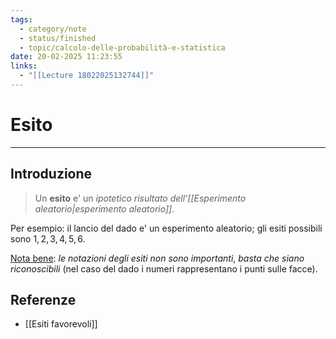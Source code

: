 ```yaml
---
tags:
  - category/note
  - status/finished
  - topic/calcolo-delle-probabilità-e-statistica
date: 20-02-2025 11:23:55
links:
  - "[[Lecture 18022025132744]]"
---
```

# Esito
---
## Introduzione
> Un **esito** e' un _ipotetico risultato dell'[[Esperimento aleatorio|esperimento aleatorio]]_.

Per esempio: il lancio del dado e' un esperimento aleatorio; gli esiti possibili sono $1, 2, 3, 4, 5, 6$.

<u>Nota bene</u>: _le notazioni degli esiti non sono importanti_, _basta che siano riconoscibili_ (nel caso del dado i numeri rappresentano i punti sulle facce).

## Referenze
- [[Esiti favorevoli]]